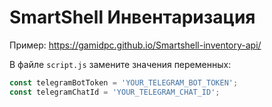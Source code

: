 # SmartShell Инвентаризация

Пример: https://gamidpc.github.io/Smartshell-inventory-api/

В файле `script.js` замените значения переменных:
   ```javascript
   const telegramBotToken = 'YOUR_TELEGRAM_BOT_TOKEN';
   const telegramChatId = 'YOUR_TELEGRAM_CHAT_ID';
   ```
